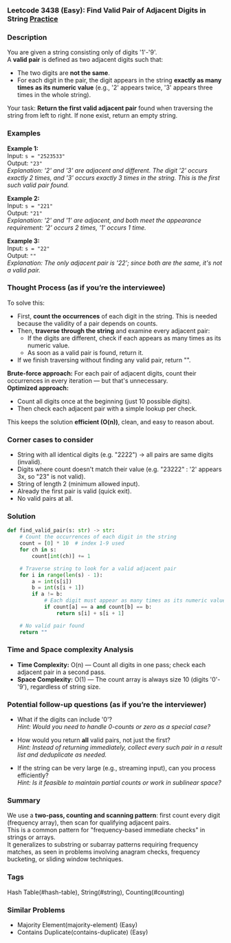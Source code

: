 ### Leetcode 3438 (Easy): Find Valid Pair of Adjacent Digits in String [Practice](https://leetcode.com/problems/find-valid-pair-of-adjacent-digits-in-string)

### Description  
You are given a string consisting only of digits '1'-'9'.  
A **valid pair** is defined as two adjacent digits such that:
- The two digits are **not the same**.
- For each digit in the pair, the digit appears in the string **exactly as many times as its numeric value** (e.g., '2' appears twice, '3' appears three times in the whole string).

Your task: **Return the first valid adjacent pair** found when traversing the string from left to right. If none exist, return an empty string.

### Examples  

**Example 1:**  
Input: `s = "2523533"`  
Output: `"23"`  
*Explanation: '2' and '3' are adjacent and different. The digit '2' occurs exactly 2 times, and '3' occurs exactly 3 times in the string. This is the first such valid pair found.*

**Example 2:**  
Input: `s = "221"`  
Output: `"21"`  
*Explanation: '2' and '1' are adjacent, and both meet the appearance requirement: '2' occurs 2 times, '1' occurs 1 time.*

**Example 3:**  
Input: `s = "22"`  
Output: `""`  
*Explanation: The only adjacent pair is '22'; since both are the same, it's not a valid pair.*

### Thought Process (as if you’re the interviewee)  
To solve this:
- First, **count the occurrences** of each digit in the string. This is needed because the validity of a pair depends on counts.
- Then, **traverse through the string** and examine every adjacent pair:
    - If the digits are different, check if each appears as many times as its numeric value.
    - As soon as a valid pair is found, return it.
- If we finish traversing without finding any valid pair, return "".

**Brute-force approach:** For each pair of adjacent digits, count their occurrences in every iteration — but that's unnecessary.  
**Optimized approach:**  
- Count all digits once at the beginning (just 10 possible digits).
- Then check each adjacent pair with a simple lookup per check.

This keeps the solution **efficient (O(n))**, clean, and easy to reason about.

### Corner cases to consider  
- String with all identical digits (e.g. "2222") → all pairs are same digits (invalid).
- Digits where count doesn't match their value (e.g. "23222" : '2' appears 3x, so "23" is not valid).
- String of length 2 (minimum allowed input).
- Already the first pair is valid (quick exit).
- No valid pairs at all.

### Solution

```python
def find_valid_pair(s: str) -> str:
    # Count the occurrences of each digit in the string
    count = [0] * 10  # index 1-9 used
    for ch in s:
        count[int(ch)] += 1

    # Traverse string to look for a valid adjacent pair
    for i in range(len(s) - 1):
        a = int(s[i])
        b = int(s[i + 1])
        if a != b:
            # Each digit must appear as many times as its numeric value
            if count[a] == a and count[b] == b:
                return s[i] + s[i + 1]

    # No valid pair found
    return ""
```

### Time and Space complexity Analysis  

- **Time Complexity:** O(n) — Count all digits in one pass; check each adjacent pair in a second pass.
- **Space Complexity:** O(1) — The count array is always size 10 (digits '0'-'9'), regardless of string size.

### Potential follow-up questions (as if you’re the interviewer)  

- What if the digits can include '0'?  
  *Hint: Would you need to handle 0-counts or zero as a special case?*

- How would you return **all** valid pairs, not just the first?  
  *Hint: Instead of returning immediately, collect every such pair in a result list and deduplicate as needed.*

- If the string can be very large (e.g., streaming input), can you process efficiently?  
  *Hint: Is it feasible to maintain partial counts or work in sublinear space?*

### Summary
We use a **two-pass, counting and scanning pattern**: first count every digit (frequency array), then scan for qualifying adjacent pairs.  
This is a common pattern for "frequency-based immediate checks" in strings or arrays.  
It generalizes to substring or subarray patterns requiring frequency matches, as seen in problems involving anagram checks, frequency bucketing, or sliding window techniques.

### Tags
Hash Table(#hash-table), String(#string), Counting(#counting)

### Similar Problems
- Majority Element(majority-element) (Easy)
- Contains Duplicate(contains-duplicate) (Easy)
